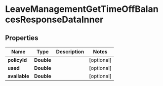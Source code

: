 

# LeaveManagementGetTimeOffBalancesResponseDataInner


## Properties

| Name | Type | Description | Notes |
|------------ | ------------- | ------------- | -------------|
|**policyId** | **Double** |  |  [optional] |
|**used** | **Double** |  |  [optional] |
|**available** | **Double** |  |  [optional] |



